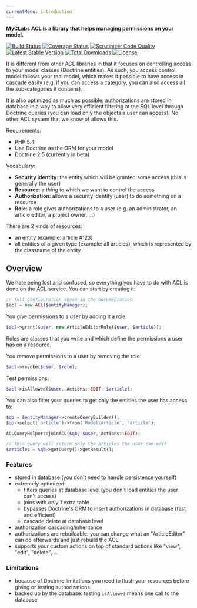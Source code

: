 ```yaml
---
currentMenu: introduction
---
```


**MyCLabs ACL is a library that helps managing permissions on your model.**

[![Build Status](https://travis-ci.org/myclabs/ACL.png?branch=master)](https://travis-ci.org/myclabs/ACL)
[![Coverage Status](https://coveralls.io/repos/myclabs/ACL/badge.png)](https://coveralls.io/r/myclabs/ACL)
[![Scrutinizer Code Quality](https://scrutinizer-ci.com/g/myclabs/ACL/badges/quality-score.png?s=2997ec4cb570c1cfef520d541daac853527d173e)](https://scrutinizer-ci.com/g/myclabs/ACL/)
[![Latest Stable Version](https://poser.pugx.org/myclabs/acl/v/stable.png)](https://packagist.org/packages/myclabs/acl)
[![Total Downloads](https://poser.pugx.org/myclabs/acl/downloads.png)](https://packagist.org/packages/myclabs/acl)
[![License](https://poser.pugx.org/myclabs/acl/license.png)](https://packagist.org/packages/myclabs/acl)

It is different from other ACL libraries in that it focuses on controlling access to your model classes
(Doctrine entities). As such, you access control model follows your real model, which makes it possible
to have access in cascade easily (e.g. if you can access a category, you can also access all
the sub-categories it contains).

It is also optimized as much as possible: authorizations are stored in database in a way to
allow very efficient filtering at the SQL level through Doctrine queries
(you can load only the objects a user can access). No other ACL system that we know of allows this.

Requirements:

- PHP 5.4
- Use Doctrine as the ORM for your model
- Doctrine 2.5 (currently in beta)

Vocabulary:

- **Security identity**: the entity which will be granted some access (this is generally the user)
- **Resource**: a *thing* to which we want to control the access
- **Authorization**: allows a security identity (user) to do something on a resource
- **Role**: a role gives authorizations to a user (e.g. an administrator, an article editor, a project owner, …)

There are 2 kinds of resources:

- an entity (example: article #123)
- all entities of a given type (example: all articles), which is represented by the classname of the entity

## Overview

We hate being lost and confused, so everything you have to do with ACL is done on the ACL service.
You can start by creating it:

```php
// full configuration shown in the documentation
$acl = new ACL($entityManager);
```

You give permissions to a user by adding it a role:

```php
$acl->grant($user, new ArticleEditorRole($user, $article));
```

Roles are classes that you write and which define the permissions a user has on a resource.

You remove permissions to a user by removing the role:

```php
$acl->revoke($user, $role);
```

Test permissions:

```php
$acl->isAllowed($user, Actions::EDIT, $article);
```

You can also filter your queries to get only the entities the user has access to:

```php
$qb = $entityManager->createQueryBuilder();
$qb->select('article')->from('Model\Article', 'article');

ACLQueryHelper::joinACL($qb, $user, Actions::EDIT);

// This query will return only the articles the user can edit
$articles = $qb->getQuery()->getResult();
```

### Features

- stored in database (you don't need to handle persistence yourself)
- extremely optimized:
  - filters queries at database level (you don't load entities the user can't access)
  - joins with only 1 extra table
  - bypasses Doctrine's ORM to insert authorizations in database (fast and efficient)
  - cascade delete at database level
- authorization cascading/inheritance
- authorizations are rebuildable: you can change what an "ArticleEditor" can do afterwards and just rebuild the ACL
- supports your custom actions on top of standard actions like "view", "edit", "delete", …

### Limitations

- because of Doctrine limitations you need to flush your resources before giving or testing authorizations
- backed up by the database: testing `isAllowed` means one call to the database
